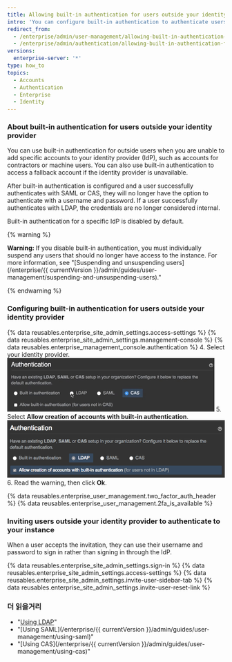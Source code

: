 ```yaml
---
title: Allowing built-in authentication for users outside your identity provider
intro: 'You can configure built-in authentication to authenticate users who don''t have access to your identity provider that uses LDAP, SAML, or CAS.'
redirect_from:
  - /enterprise/admin/user-management/allowing-built-in-authentication-for-users-outside-your-identity-provider
  - /enterprise/admin/authentication/allowing-built-in-authentication-for-users-outside-your-identity-provider
versions:
  enterprise-server: '*'
type: how_to
topics:
  - Accounts
  - Authentication
  - Enterprise
  - Identity
---
```


### About built-in authentication for users outside your identity provider

You can use built-in authentication for outside users when you are unable to add specific accounts to your identity provider (IdP), such as accounts for contractors or machine users. You can also use built-in authentication to access a fallback account if the identity provider is unavailable.

After built-in authentication is configured and a user successfully authenticates with SAML or CAS, they will no longer have the option to authenticate with a username and password. If a user successfully authenticates with LDAP, the credentials are no longer considered internal.

Built-in authentication for a specific IdP is disabled by default.

{% warning %}

**Warning:** If you disable built-in authentication, you must individually suspend any users that should no longer have access to the instance. For more information, see "[Suspending and unsuspending users](/enterprise/{{ currentVersion }}/admin/guides/user-management/suspending-and-unsuspending-users)."

{% endwarning %}

### Configuring built-in authentication for users outside your identity provider

{% data reusables.enterprise_site_admin_settings.access-settings %}
{% data reusables.enterprise_site_admin_settings.management-console %}
{% data reusables.enterprise_management_console.authentication %}
4. Select your identity provider. ![Select identity provider option](/assets/images/enterprise/management-console/identity-provider-select.gif)
5. Select **Allow creation of accounts with built-in authentication**. ![Select built-in authentication option](/assets/images/enterprise/management-console/built-in-auth-identity-provider-select.png)
6. Read the warning, then click **Ok**.

{% data reusables.enterprise_user_management.two_factor_auth_header %}
{% data reusables.enterprise_user_management.2fa_is_available %}

### Inviting users outside your identity provider to authenticate to your instance

When a user accepts the invitation, they can use their username and password to sign in rather than signing in through the IdP.

{% data reusables.enterprise_site_admin_settings.sign-in %}
{% data reusables.enterprise_site_admin_settings.access-settings %}
{% data reusables.enterprise_site_admin_settings.invite-user-sidebar-tab %}
{% data reusables.enterprise_site_admin_settings.invite-user-reset-link %}

### 더 읽을거리

- "[Using LDAP](/enterprise/admin/authentication/using-ldap)"
- "[Using SAML](/enterprise/{{ currentVersion }}/admin/guides/user-management/using-saml)"
- "[Using CAS](/enterprise/{{ currentVersion }}/admin/guides/user-management/using-cas)"
